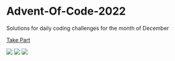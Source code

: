 # Advent-Of-Code-2022

Solutions for daily coding challenges for the month of December

[Take Part](https://adventofcode.com/2022)

![](https://img.shields.io/badge/day%20📅-11-blue)
![](https://img.shields.io/badge/stars%20⭐-21-yellow)
![](https://img.shields.io/badge/days%20completed-10-red)
